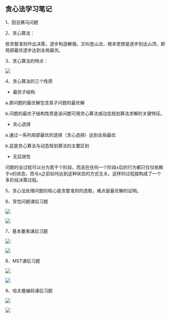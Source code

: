 ## 贪心法学习笔记

1、田忌赛马问题

2、贪心算法：

依贪婪准则作出决策，逐步构造解值。又叫登山法，根本思想是逐步到达山顶，即局部最优逐步达到全局最优。

3、贪心算法的特点：

![](https://img.gujiakai.cn/i/2024/01/10/qhf7io-0.webp)

4、贪心算法的三个性质

- 最优子结构

a.原问题的最优解包含其子问题的最优解

b.问题的最优子结构性质是该问题可用贪心算法或动态规划算法求解的关键特征。

- 贪心选择

a.通过一系列局部最优的选择（贪心选择）达到全局最优

b.这是贪心算法与动态规划算法的主要区别

- 无后效性

问题的全过程可以分为若干个阶段，而且在任何一个阶段x后的行为都只仅仅依赖于x的状态，而与x之前如何达到这种状态的方式无关。这样的过程就构成了一个多阶段决策过程。

5、贪心法处理问题的核心是贪婪准则的选取，难点是最优解的证明。

6、背包问题课后习题

![](https://img.gujiakai.cn/i/2024/01/10/qvmes3-0.webp)

![](https://img.gujiakai.cn/i/2024/01/10/qw2w7n-0.webp)

7、基本要素课后习题

![](https://img.gujiakai.cn/i/2024/01/10/qwcvzi-0.webp)

![](https://img.gujiakai.cn/i/2024/01/10/qwozri-0.webp)

8、MST课后习题

![](https://img.gujiakai.cn/i/2024/01/10/qwyig2-0.webp)

![](https://img.gujiakai.cn/i/2024/01/10/qxbpkl-0.webp)

9、哈夫曼编码课后习题

![](https://img.gujiakai.cn/i/2024/01/10/qxksa2-0.webp)

![](https://img.gujiakai.cn/i/2024/01/10/qxx4fa-0.webp)